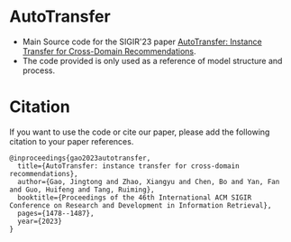 # AutoTransfer
- Main Source code for the SIGIR'23 paper [AutoTransfer: Instance Transfer for Cross-Domain Recommendations](https://dl.acm.org/doi/abs/10.1145/3539618.3591701).
- The code provided is only used as a reference of model structure and process.

# Citation
If you want to use the code or cite our paper, please add the following citation to your paper references.
```
@inproceedings{gao2023autotransfer,
  title={AutoTransfer: instance transfer for cross-domain recommendations},
  author={Gao, Jingtong and Zhao, Xiangyu and Chen, Bo and Yan, Fan and Guo, Huifeng and Tang, Ruiming},
  booktitle={Proceedings of the 46th International ACM SIGIR Conference on Research and Development in Information Retrieval},
  pages={1478--1487},
  year={2023}
}
```
